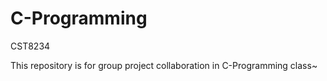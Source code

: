 # C-Programming
 CST8234

This repository is for group project collaboration in C-Programming class~